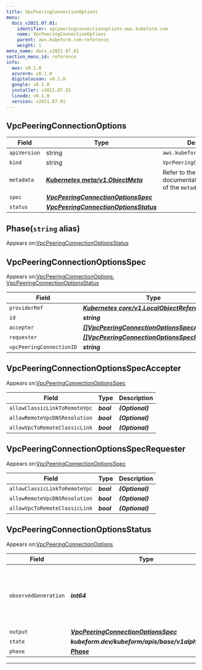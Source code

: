 ```yaml
---
title: VpcPeeringConnectionOptions
menu:
  docs_v2021.07.01:
    identifier: vpcpeeringconnectionoptions-aws.kubeform.com
    name: VpcPeeringConnectionOptions
    parent: aws.kubeform.com-reference
    weight: 1
menu_name: docs_v2021.07.01
section_menu_id: reference
info:
  aws: v0.1.0
  azurerm: v0.1.0
  digitalocean: v0.1.0
  google: v0.1.0
  installer: v2021.07.01
  linode: v0.1.0
  version: v2021.07.01
---
```


## VpcPeeringConnectionOptions
| Field | Type | Description |
| ------ | ----- | ----------- |
| `apiVersion` | string | `aws.kubeform.com/v1alpha1` |
|    `kind` | string | `VpcPeeringConnectionOptions` |
| `metadata` | ***[Kubernetes meta/v1.ObjectMeta](https://v1-18.docs.kubernetes.io/docs/reference/generated/kubernetes-api/v1.18/#objectmeta-v1-meta)***|Refer to the Kubernetes API documentation for the fields of the `metadata` field.|
| `spec` | ***[VpcPeeringConnectionOptionsSpec](#vpcpeeringconnectionoptionsspec)***||
| `status` | ***[VpcPeeringConnectionOptionsStatus](#vpcpeeringconnectionoptionsstatus)***||
## Phase(`string` alias)

Appears on:[VpcPeeringConnectionOptionsStatus](#vpcpeeringconnectionoptionsstatus)

## VpcPeeringConnectionOptionsSpec

Appears on:[VpcPeeringConnectionOptions](#vpcpeeringconnectionoptions), [VpcPeeringConnectionOptionsStatus](#vpcpeeringconnectionoptionsstatus)

| Field | Type | Description |
| ------ | ----- | ----------- |
| `providerRef` | ***[Kubernetes core/v1.LocalObjectReference](https://v1-18.docs.kubernetes.io/docs/reference/generated/kubernetes-api/v1.18/#localobjectreference-v1-core)***||
| `id` | ***string***||
| `accepter` | ***[[]VpcPeeringConnectionOptionsSpecAccepter](#vpcpeeringconnectionoptionsspecaccepter)***| ***(Optional)*** |
| `requester` | ***[[]VpcPeeringConnectionOptionsSpecRequester](#vpcpeeringconnectionoptionsspecrequester)***| ***(Optional)*** |
| `vpcPeeringConnectionID` | ***string***||
## VpcPeeringConnectionOptionsSpecAccepter

Appears on:[VpcPeeringConnectionOptionsSpec](#vpcpeeringconnectionoptionsspec)

| Field | Type | Description |
| ------ | ----- | ----------- |
| `allowClassicLinkToRemoteVpc` | ***bool***| ***(Optional)*** |
| `allowRemoteVpcDNSResolution` | ***bool***| ***(Optional)*** |
| `allowVpcToRemoteClassicLink` | ***bool***| ***(Optional)*** |
## VpcPeeringConnectionOptionsSpecRequester

Appears on:[VpcPeeringConnectionOptionsSpec](#vpcpeeringconnectionoptionsspec)

| Field | Type | Description |
| ------ | ----- | ----------- |
| `allowClassicLinkToRemoteVpc` | ***bool***| ***(Optional)*** |
| `allowRemoteVpcDNSResolution` | ***bool***| ***(Optional)*** |
| `allowVpcToRemoteClassicLink` | ***bool***| ***(Optional)*** |
## VpcPeeringConnectionOptionsStatus

Appears on:[VpcPeeringConnectionOptions](#vpcpeeringconnectionoptions)

| Field | Type | Description |
| ------ | ----- | ----------- |
| `observedGeneration` | ***int64***| ***(Optional)*** Resource generation, which is updated on mutation by the API Server.|
| `output` | ***[VpcPeeringConnectionOptionsSpec](#vpcpeeringconnectionoptionsspec)***| ***(Optional)*** |
| `state` | ***kubeform.dev/kubeform/apis/base/v1alpha1.State***| ***(Optional)*** |
| `phase` | ***[Phase](#phase)***| ***(Optional)*** |
---
